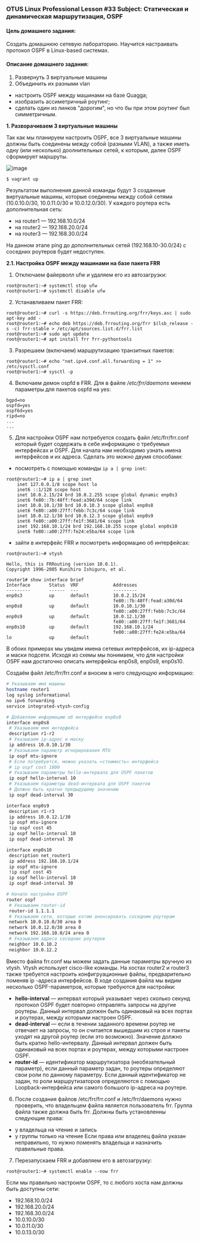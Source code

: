 ### OTUS Linux Professional Lesson #33 Subject: Статическая и динамическая маршрутизация, OSPF

#### Цель домашнего задания:
Создать домашнюю сетевую лабораторию. Научится настраивать протокол OSPF в Linux-based системах.

#### Описание домашнего задания:
1. Развернуть 3 виртуальные машины
2. Объединить их разными vlan
- настроить OSPF между машинами на базе Quagga;
- изобразить ассиметричный роутинг;
- сделать один из линков "дорогим", но что бы при этом роутинг был симметричным.

__1. Разворачиваем 3 виртуальные машины__

Так как мы планируем настроить OSPF, все 3 виртуальные машины должны быть соединены между собой (разными VLAN), а также иметь одну (или несколько) доолнительных сетей, к которым, далее OSPF сформирует маршруты.

![image](https://github.com/user-attachments/assets/57067149-7951-412e-9323-98d15b248e8b)

```
$ vagrant up
```
Результатом выполнения данной команды будут 3 созданные виртуальные машины, которые соединены между собой сетями (10.0.10.0/30, 10.0.11.0/30 и 10.0.12.0/30). У каждого роутера есть дополнительная сеть:
- на router1 — 192.168.10.0/24
- на router2 — 192.168.20.0/24
- на router3 — 192.168.30.0/24
  
На данном этапе ping до дополнительных сетей (192.168.10-30.0/24) с соседних роутеров будет недоступен. 

__2.1. Настройка OSPF между машинами на базе пакета FRR__

1) Отключаем файерволл ufw и удаляем его из автозагрузки:
```
root@router1:~# systemctl stop ufw
root@router1:~# systemctl disable ufw
```
2) Устанавливаем пакет FRR:
```
root@router1:~# curl -s https://deb.frrouting.org/frr/keys.asc | sudo apt-key add -
root@router1:~# echo deb https://deb.frrouting.org/frr $(lsb_release -s -c) frr-stable > /etc/apt/sources.list.d/frr.list
root@router1:~# sudo apt update
root@router1:~# apt install frr frr-pythontools
```
3) Разрешаем (включаем) маршрутизацию транзитных пакетов:
```
root@router1:~# echo "net.ipv4.conf.all.forwarding = 1" >> /etc/sysctl.conf
root@router1:~# sysctl -p
```
4) Включаем демон ospfd в FRR. Для в файле _/etc/frr/daemons_ меняем параметры для пакетов ospfd на yes:
```
bgpd=no
ospfd=yes
ospf6d=yes
ripd=no
...
...
```
5) Для настройки OSPF нам потребуется создать файл /etc/frr/frr.conf который будет содержать в себе информацию о требуемых интерфейсах и OSPF. Для начала нам необходимо узнать имена интерфейсов и их адреса. Сделать это можно двумя способами:
- посмотреть с помощью команды `ip a | grep inet`:
```
root@router1:~# ip a | grep inet
    inet 127.0.0.1/8 scope host lo
    inet6 ::1/128 scope host 
    inet 10.0.2.15/24 brd 10.0.2.255 scope global dynamic enp0s3
    inet6 fe80::7b:48ff:fead:a30d/64 scope link 
    inet 10.0.10.1/30 brd 10.0.10.3 scope global enp0s8
    inet6 fe80::a00:27ff:febb:7c3c/64 scope link 
    inet 10.0.12.1/30 brd 10.0.12.3 scope global enp0s9
    inet6 fe80::a00:27ff:fe1f:3681/64 scope link 
    inet 192.168.10.1/24 brd 192.168.10.255 scope global enp0s10
    inet6 fe80::a00:27ff:fe24:e5ba/64 scope link 
```
- зайти в интерфейс FRR и посмотреть информацию об интерфейсах:
```
root@router1:~# vtysh

Hello, this is FRRouting (version 10.0.1).
Copyright 1996-2005 Kunihiro Ishiguro, et al.

router1# show interface brief
Interface       Status  VRF             Addresses
---------       ------  ---             ---------
enp0s3          up      default         10.0.2.15/24
                                        fe80::7b:48ff:fead:a30d/64
enp0s8          up      default         10.0.10.1/30
                                        fe80::a00:27ff:febb:7c3c/64
enp0s9          up      default         10.0.12.1/30
                                        fe80::a00:27ff:fe1f:3681/64
enp0s10         up      default         192.168.10.1/24
                                        fe80::a00:27ff:fe24:e5ba/64
lo              up      default         

```
В обоих примерах мы увидем имена сетевых интерфейсов, их ip-адреса и маски подсети. Исходя из схемы мы понимаем, что для настройки OSPF нам достаточно описать интерфейсы enp0s8, enp0s9, enp0s10.

Создаём файл /etc/frr/frr.conf и вносим в него следующую информацию:
```bash
# Указываем имя машины
hostname router1
log syslog informational
no ipv6 forwarding
service integrated-vtysh-config

# Добавляем информацию об интерфейсе enp0s8
interface enp0s8
 # Указываем имя интерфейса
 description r1-r2
 # Указываем ip-aдрес и маску
 ip address 10.0.10.1/30
 # Указываем параметр игнорирования MTU
 ip ospf mtu-ignore
 # Если потребуется, можно указать «стоимость» интерфейса
 # ip ospf cost 1000
 # Указываем параметры hello-интервала для OSPF пакетов
 ip ospf hello-interval 10
 # Указываем параметры dead-интервала для OSPF пакетов
 # Должно быть кратно предыдущему значению
 ip ospf dead-interval 30

interface enp0s9
 description r1-r3
 ip address 10.0.12.1/30
 ip ospf mtu-ignore
 !ip ospf cost 45
 ip ospf hello-interval 10
 ip ospf dead-interval 30

interface enp0s10
 description net_router1
 ip address 192.168.10.1/24
 ip ospf mtu-ignore
 !ip ospf cost 45
 ip ospf hello-interval 10
 ip ospf dead-interval 30

# Начало настройки OSPF
router ospf
 # Указываем router-id 
 router-id 1.1.1.1
 # Указываем сети, которые хотим анонсировать соседним роутерам
 network 10.0.10.0/30 area 0
 network 10.0.12.0/30 area 0
 network 192.168.10.0/24 area 0
 # Указываем адреса соседних роутеров
 neighbor 10.0.10.2
 neighbor 10.0.12.2

```
Вместо файла frr.conf мы можем задать данные параметры вручную из vtysh. Vtysh использует cisco-like команды. На хостах router2 и router3 также требуется настроить конфигруационные файлы, предварительно поменяв ip -адреса интерфейсов.
В ходе создания файла мы видим несколько OSPF-параметров, которые требуются для настройки:
- __hello-interval__ — интервал который указывает через сколько секунд протокол OSPF будет повторно отправлять запросы на другие роутеры. Данный интервал должен быть одинаковый на всех портах и роутерах, между которыми настроен OSPF. 
- __dead-interval__ — если в течении заданного времени роутер не отвечает на запросы, то он считается вышедшим из строя и пакеты уходят на другой роутер (если это возможно). Значение должно быть кратно hello-интервалу. Данный интервал должен быть одинаковый на всех портах и роутерах, между которыми настроен OSPF.
- __router-id__ — идентификатор маршрутизатора (необязательный параметр), если данный параметр задан, то роутеры определяют свои роли по данному параметру. Если данный идентификатор не задан, то роли маршрутизаторов определяются с помощью Loopback-интерфейса или самого большого ip-адреса на роутере.

6) После создания файлов /etc/frr/frr.conf и /etc/frr/daemons нужно проверить, что владельцем файла является пользователь frr. Группа файла также должна быть frr. Должны быть установленны следующие права:
- у владельца на чтение и запись
- у группы только на чтение
Если права или владелец файла указан неправильно, то нужно поменять владельца и назначить правильные права.

7) Перезапускаем FRR и добавляем его в автозагрузку:
```
root@router1:~# systemctl enable --now frr
```
Если мы правильно настроили OSPF, то с любого хоста нам должны быть доступны сети:
- 192.168.10.0/24
- 192.168.20.0/24
- 192.168.30.0/24
- 10.0.10.0/30 
- 10.0.11.0/30
- 10.0.13.0/30





